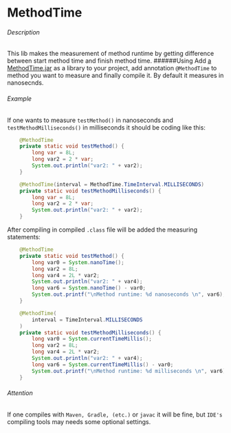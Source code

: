 # MethodTime

###### Description
This lib makes the measurement of method runtime by getting difference between start method time and finish method time.
######Using
Add [a MethodTime.jar](/src/main/out/MethodTime.jar) as a library to your project, add annotation `@MethodTime` to method you want to measure and finally compile it. By default it measures in nanosecnds.
###### Example
If one wants to measure `testMethod()` in nanoseconds and `testMethodMilliseconds()` in milliseconds it should be coding like this:
```java
    @MethodTime
    private static void testMethod() {
        long var = 8L;
        long var2 = 2 * var;
        System.out.println("var2: " + var2);
    }

    @MethodTime(interval = MethodTime.TimeInterval.MILLISECONDS)
    private static void testMethodMilliseconds() {
        long var = 8L;
        long var2 = 2 * var;
        System.out.println("var2: " + var2);
    }
````

After compiling in compiled `.class` file will be added the measuring statements:
```java
    @MethodTime
    private static void testMethod() {
        long var0 = System.nanoTime();
        long var2 = 8L;
        long var4 = 2L * var2;
        System.out.println("var2: " + var4);
        long var6 = System.nanoTime() - var0;
        System.out.printf("\nMethod runtime: %d nanoseconds \n", var6);
    }

    @MethodTime(
        interval = TimeInterval.MILLISECONDS
    )
    private static void testMethodMilliseconds() {
        long var0 = System.currentTimeMillis();
        long var2 = 8L;
        long var4 = 2L * var2;
        System.out.println("var2: " + var4);
        long var6 = System.currentTimeMillis() - var0;
        System.out.printf("\nMethod runtime: %d milliseconds \n", var6);
    }
``` 
###### Attention
If one compiles with `Maven, Gradle, (etc.)` or `javac` it will be fine, but `IDE's` compiling tools may needs some optional settings.    
   
